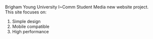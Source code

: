 Brigham Young University I~Comm Student Media new website project.
This site focuses on:

1. Simple design
2. Mobile compatible
3. High performance